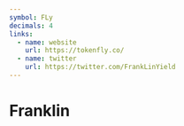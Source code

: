 ```yaml
---
symbol: FLy
decimals: 4
links:
  - name: website
    url: https://tokenfly.co/
  - name: twitter
    url: https://twitter.com/FrankLinYield
---
```


# Franklin
